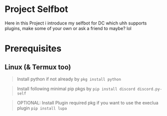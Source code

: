 # Project Selfbot 

Here in this Project i introduce my selfbot for DC which uhh supports plugins, make some of your own or ask a friend to maybe? lol

# Prerequisites 
## Linux (& Termux too)
> Install python if not already by `pkg install python`

> Install following minimal pip pkgs by `pip install discord discord.py-self`

> OPTIONAL: Install Plugin required pkg if you want to use the execlua plugin `pip install lupa`
